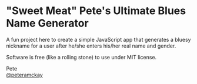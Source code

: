 # "Sweet Meat" Pete's Ultimate Blues Name Generator

A fun project here to create a simple JavaScript app that generates a bluesy nickname for a user after he/she enters his/her real name and gender. 

Software is free (like a rolling stone) to use under MIT license. 

Pete		
<a href="https://twitter.com/peteramckay">@peteramckay</a>
